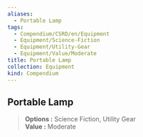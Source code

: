 ```yaml
---
aliases:
  - Portable Lamp
tags:
  - Compendium/CSRD/en/Equipment
  - Equipment/Science-Fiction
  - Equipment/Utility-Gear
  - Equipment/Value/Moderate
title: Portable Lamp
collection: Equipment
kind: Compendium
---
```

## Portable Lamp  
  
>  
> **Options :** Science Fiction, Utility Gear  
> **Value :** Moderate